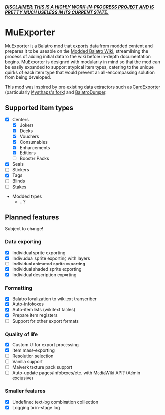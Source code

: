 ***<u>DISCLAIMER! THIS IS A HIGHLY WORK-IN-PROGRESS PROJECT AND IS PRETTY MUCH USELESS IN ITS CURRENT STATE.</u>***
# MuExporter
MuExporter is a Balatro mod that exports data from modded content and prepares it to be useable on the [Modded Balatro Wiki](//balatromods.miraheze.org), streamlining the process of adding initial data to the wiki before in-depth documentation begins. MuExporter is designed with modularity in mind so that the mod can be easily expanded to support atypical item types, catering to the unique quirks of each item type that would prevent an all-encompassing solution from being developed.

This mod was inspired by pre-existing data extractors such as [CardExporter](//github.com/lshtech/CardExporter) (particularly [Mysthaps's fork](//github.com/Mysthaps/CardExporter)) and [BalatroDumper](//github.com/BakersDozenBagels/BalatroDumper).

## Supported item types
- [X] Centers
  - [X] Jokers
  - [X] Decks
  - [X] Vouchers
  - [X] Consumables
  - [X] Enhancements
  - [X] Editions
  - [ ] Booster Packs
- [X] Seals
- [ ] Stickers
- [X] Tags
- [ ] Blinds
- [ ] Stakes
- Modded types
  - ...?

## Planned features
Subject to change!

### Data exporting
- [X] Individual sprite exporting 
- [X] Indivudual sprite exporting with layers
- [ ] Individual animated sprite exporting
- [X] Individual shaded sprite exporting
- [X] Individual description exporting
### Formatting
- [X] Balatro localization to wikitext transcriber
- [X] Auto-infoboxes
- [X] Auto-item lists (wikitext tables)
- [X] Prepare item registers
- [ ] Support for other export formats
### Quality of life
- [X] Custom UI for export processing
- [X] Item mass-exporting
- [ ] Resolution selection
- [ ] Vanilla support
- [ ] Malverk texture pack support
- [ ] Auto-update pages/infoboxes/etc. with MediaWiki API? (Admin exclusive)
### Smaller features
- [X] Undefined text-bg combination colllection
- [X] Logging to in-stage log